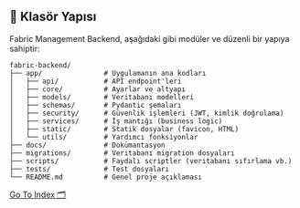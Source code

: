 ## 📁 Klasör Yapısı

Fabric Management Backend, aşağıdaki gibi modüler ve düzenli bir yapıya sahiptir:

```plaintext
fabric-backend/
├── app/               # Uygulamanın ana kodları
│   ├── api/           # API endpoint'leri
│   ├── core/          # Ayarlar ve altyapı
│   ├── models/        # Veritabanı modelleri
│   ├── schemas/       # Pydantic şemaları
│   ├── security/      # Güvenlik işlemleri (JWT, kimlik doğrulama)
│   ├── services/      # İş mantığı (business logic)
│   ├── static/        # Statik dosyalar (favicon, HTML)
│   └── utils/         # Yardımcı fonksiyonlar
├── docs/              # Dokümantasyon
├── migrations/        # Veritabanı migration dosyaları
├── scripts/           # Faydalı scriptler (veritabanı sıfırlama vb.)
├── tests/             # Test dosyaları
└── README.md          # Genel proje açıklaması
```
[Go To Index 🗂️](welcome.md#-index)